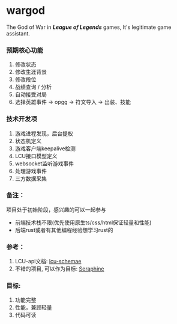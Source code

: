 # wargod

The God of War in ***League of Legends*** games, It's legitimate game assistant.

### 预期核心功能

1. 修改状态
2. 修改生涯背景
3. 修改段位
4. 战绩查询 / 分析
5. 自动接受对局
6. 选择英雄事件 -> opgg -> 符文导入 -> 出装、技能


### 技术开发项

1. 游戏进程发现，后台提权
2. 状态机定义
3. 游戏客户端keepalive检测
4. LCU接口模型定义
5. websocket监听游戏事件
6. 处理游戏事件
7. 三方数据采集


### 备注：

项目处于初始阶段，感兴趣的可以一起参与

- 前端技术栈不限(优先使用原生ts/css/html保证轻量和性能)
- 后端rust或者有其他编程经验想学习rust的

### 参考：

1. LCU-api文档: [lcu-schemae](https://www.mingweisamuel.com/lcu-schema/tool/#/Plugin%20lol-chat/PutLolChatV1Me)
2. 不错的项目, 可以作为目标: [Seraphine](https://github.com/Zzaphkiel/Seraphine)

### 目标:

1. 功能完整
2. 性能，兼顾轻量
3. 代码可读
